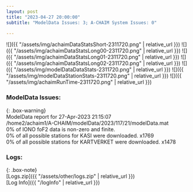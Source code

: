 ```yaml
---
layout: post
title: "2023-04-27 20:00:00"
subtitle: "ModelData Issues: 3; A-CHAIM System Issues: 0"

---
```


![]({{ "/assets/img/achaimDataStatsShort-2311720.png" | relative_url }})
![]({{ "/assets/img/achaimDataStatsLong00-2311720.png" | relative_url }})
![]({{ "/assets/img/achaimDataStatsLong01-2311720.png" | relative_url }})
![]({{ "/assets/img/achaimDataStatsLong02-2311720.png" | relative_url }})
![]({{ "/assets/img/modelDataDataStats-2311720.png" | relative_url }})
![]({{ "/assets/img/modelDataStationStats-2311720.png" | relative_url }})
![]({{ "/assets/img/achaimRunTime-2311720.png" | relative_url }})


### ModelData Issues:  
  
{: .box-warning}  
 ModelData report for 27-Apr-2023 21:15:07   
 /home2/achaim1/A-CHAIM/modelData/2023/117/21/modelData.mat   
 0% of IONO foF2 data is non-zero and finite.   
 0% of all possible stations for KASI were downloaded. x1769   
 0% of all possible stations for KARTVERKET were downloaded. x1478   
  


### Logs:  
  
{: .box-note}  
[Logs.zip]({{ "/assets/other/logs.zip" | relative_url }})  
[Log Info]({{ "/logInfo" | relative_url }})  
